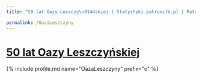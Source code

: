 ```yaml
---
title: "50 lat Oazy Leszczy\u0144skiej | Statystyki patronite.pl | Patromierz"

permalink: /OazaLeszczyny
---
```


# [50 lat Oazy Leszczyńskiej](https://patronite.pl/OazaLeszczyny)

{% include profile.md name="OazaLeszczyny" prefix="o" %}
